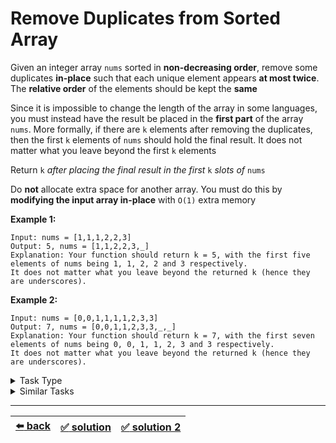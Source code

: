 # Remove Duplicates from Sorted Array

Given an integer array `nums` sorted in __non-decreasing order__, remove some duplicates __in-place__ such that each unique element appears __at most twice__. The __relative order__ of the elements should be kept the __same__

Since it is impossible to change the length of the array in some languages, you must instead have the result be placed in the __first part__ of the array `nums`. More formally, if there are `k` elements after removing the duplicates, then the first `k` elements of `nums` should hold the final result. It does not matter what you leave beyond the first `k` elements

Return `k` _after placing the final result in the first_ `k` _slots of_ `nums`

Do __not__ allocate extra space for another array. You must do this by __modifying the input array in-place__ with `O(1)` extra memory

__Example 1:__

```
Input: nums = [1,1,1,2,2,3]
Output: 5, nums = [1,1,2,2,3,_]
Explanation: Your function should return k = 5, with the first five elements of nums being 1, 1, 2, 2 and 3 respectively.
It does not matter what you leave beyond the returned k (hence they are underscores).
```

__Example 2:__

```
Input: nums = [0,0,1,1,1,1,2,3,3]
Output: 7, nums = [0,0,1,1,2,3,3,_,_]
Explanation: Your function should return k = 7, with the first seven elements of nums being 0, 0, 1, 1, 2, 3 and 3 respectively.
It does not matter what you leave beyond the returned k (hence they are underscores).
```

<details>

<summary>Task Type</summary>

- __`In-Place Swap and Overwrite`__
  <details>

  <summary><i><b><code>Overwrite elements of one or more arrays. The first pointer goes through the array and upon some condition does two things at once: overwrites the value at the second pointer and increments the second pointer</code></b></i></summary>

    This is an in-place algorithm just like we have seen in [that task](../sort-letters-two-arrays/task.md) except instead of swapping the elements we are going to be _overwriting_ the elements of the array with new values

    So in other words it is the same algorithm type as [that task](../sort-letters-two-arrays/task.md) except in this task we can see its counterpart type where we are overwriting elements of an array instead of swapping elements of an array

    There are only two types of in-place algorithms: swapping and overwriting. Here is a quote from Wikipedia to prove my point:

    """

    _In computer science, an in-place algorithm is an algorithm which transforms input using no auxiliary data structure. However, a small amount of extra storage space is allowed for auxiliary variables. The input is usually overwritten by the output as the algorithm executes. An in-place algorithm updates its input sequence only through replacement or swapping of elements. An algorithm which is not in-place is sometimes called not-in-place or out-of-place._

    """

  </details>

  ---

  <details>

  <summary><i><b><code>Swap elements of one or more arrays. The first pointer goes through the array and upon some condition does two things at once: swaps the value at the first pointer with the value at the second pointer and increments the second pointer</code></b></i></summary>

    We can also solve the task by following the same logic as the overwriting solution entails except instead of overwriting elements we are going to be swapping elements ([solution 2](./solution-2.js))

    Sometimes the overwriting Approach doesn't fit because by overwriting we create duplicate elements in the array (which may be a problem if we want to iterate the same array again) but with swapping we don't, we merely swap. However the logic of the solution of this task doesn't care if we swap or overwrite so we can use either Approach

  </details>

</details>

<details>

<summary>Similar Tasks</summary>

- [Move Zeroes](../move-zeroes/task.md)

</details>

---

| [:arrow_left: back](../README.md) | [:white_check_mark: solution](./solution.js) | [:white_check_mark: solution 2](./solution-2.js) |
| :---: | :---: | :---: |

